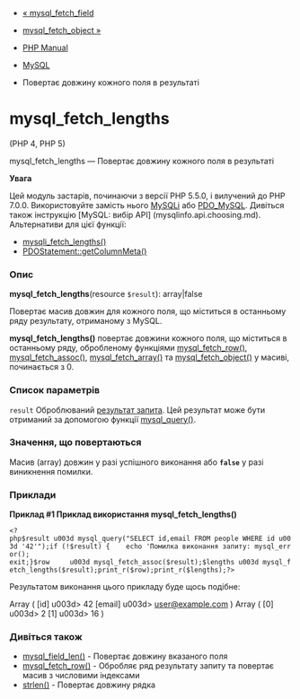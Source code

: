 - [« mysql_fetch_field](function.mysql-fetch-field.md)
- [mysql_fetch_object »](function.mysql-fetch-object.md)

- [PHP Manual](index.md)
- [MySQL](ref.mysql.md)
- Повертає довжину кожного поля в результаті

# mysql_fetch_lengths

(PHP 4, PHP 5)

mysql_fetch_lengths — Повертає довжину кожного поля в результаті

**Увага**

Цей модуль застарів, починаючи з версії PHP 5.5.0, і вилучений до PHP 7.0.0.
Використовуйте замість нього [MySQLi](book.mysqli.md) або
[PDO_MySQL](ref.pdo-mysql.md). Дивіться також інструкцію [MySQL: вибір
API] (mysqlinfo.api.choosing.md). Альтернативи для цієї функції:

- [mysqli_fetch_lengths()](mysqli-result.lengths.md)
- [PDOStatement::getColumnMeta()](pdostatement.getcolumnmeta.md)

### Опис

**mysql_fetch_lengths**(resource `$result`): array\|false

Повертає масив довжин для кожного поля, що міститься в останньому ряду
результату, отриманому з MySQL.

**mysql_fetch_lengths()** повертає довжини кожного поля, що міститься в
останньому ряду, обробленому функціями
[mysql_fetch_row()](function.mysql-fetch-row.md),
[mysql_fetch_assoc()](function.mysql-fetch-assoc.md),
[mysql_fetch_array()](function.mysql-fetch-array.md) та
[mysql_fetch_object()](function.mysql-fetch-object.md) у масиві,
починається з 0.

### Список параметрів

`result`
Оброблюваний [результат запита](language.types.resource.md). Цей
результат може бути отриманий за допомогою функції
[mysql_query()](function.mysql-query.md).

### Значення, що повертаються

Масив (array) довжин у разі успішного виконання або **`false`**
у разі виникнення помилки.

### Приклади

**Приклад #1 Приклад використання **mysql_fetch_lengths()****

` <?php$result u003d mysql_query("SELECT id,email FROM people WHERE id u003d '42'");if (!$result) {    echo 'Помилка виконання запиту: mysql_error(); exit;}$row     u003d mysql_fetch_assoc($result);$lengths u003d mysql_fetch_lengths($result);print_r($row);print_r($lengths);?> `

Результатом виконання цього прикладу буде щось подібне:

Array
(
[id] u003d> 42
[email] u003d> user@example.com
)
Array
(
[0] u003d> 2
[1] u003d> 16
)

### Дивіться також

- [mysql_field_len()](function.mysql-field-len.md) - Повертає
довжину вказаного поля
- [mysql_fetch_row()](function.mysql-fetch-row.md) - Обробляє
ряд результату запиту та повертає масив з числовими індексами
- [strlen()](function.strlen.md) - Повертає довжину рядка
